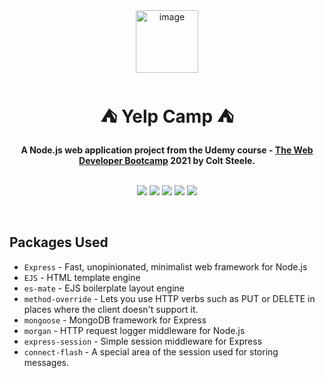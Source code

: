 <div align="center">
  <a href="https://tridiamond.tech" target="_blank" rel="noopener noreferrer">
    <img width="100" alt="image" src="https://res.cloudinary.com/tridiamond/image/upload/v1625037705/ObsidianestLogo-hex_hecqbw.png" alt="TriDiamond logo">
  </a>
  <br/>
  <h1>⛺️ <b>Yelp Camp</b> ⛺️</h1>
  <strong>A Node.js web application project from the Udemy course - <a href="https://www.udemy.com/course/the-web-developer-bootcamp/">The Web Developer Bootcamp</a> 2021 by Colt Steele.</strong>
</div>

<br>

<p align="center">
  <img src="https://img.shields.io/github/issues/TriDiamond/yelp-camp">
  <img src="https://img.shields.io/github/forks/TriDiamond/yelp-camp">
  <img src="https://img.shields.io/github/stars/TriDiamond/yelp-camp">
  <img src="https://img.shields.io/github/last-commit/TriDiamond/yelp-camp">
  <img src="https://img.shields.io/github/license/TriDiamond/yelp-camp">
</p>

<br>

## Packages Used

- `Express` - Fast, unopinionated, minimalist web framework for Node.js
- `EJS` - HTML template engine
- `es-mate` - EJS boilerplate layout engine
- `method-override` - Lets you use HTTP verbs such as PUT or DELETE in places where the client doesn't support it.
- `mongoose` - MongoDB framework for Express
- `morgan` - HTTP request logger middleware for Node.js
- `express-session` - Simple session middleware for Express
- `connect-flash` - A special area of the session used for storing messages.

